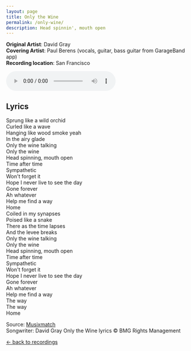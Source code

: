 ```yaml
---
layout: page
title: Only the Wine
permalink: /only-wine/
description: Head spinnin', mouth open
---
```

**Original Artist**: David Gray<br>
**Covering Artist**: Paul Berens (vocals, guitar, bass guitar from GarageBand app)<br>
**Recording location**: San Francisco

<audio id="player" controls>
  <source src="/assets/songs/only.the.wine.mp3" type="audio/mp3" />
</audio>

## Lyrics
Sprung like a wild orchid<br>
Curled like a wave<br>
Hanging like wood smoke yeah<br>
In the airy glade<br>
Only the wine talking<br>
Only the wine<br>
Head spinning, mouth open<br>
Time after time<br>
Sympathetic<br>
Won't forget it<br>
Hope I never live to see the day<br>
Gone forever<br>
Ah whatever<br>
Help me find a way<br>
Home<br>
Coiled in my synapses<br>
Poised like a snake<br>
There as the time lapses<br>
And the levee breaks<br>
Only the wine talking<br>
Only the wine<br>
Head spinning, mouth open<br>
Time after time<br>
Sympathetic<br>
Won't forget it<br>
Hope I never live to see the day<br>
Gone forever<br>
Ah whatever<br>
Help me find a way<br>
The way<br>
The way<br>
Home

<span class="muted small">Source: </span><a class="muted small" href="https://www.musixmatch.com/lyrics/David-Gray/Only-The-Wine" target="_blank">Musixmatch</a><br>
<span class="muted small">Songwriter: David Gray</span>
<span class="muted small">Only the Wine lyrics © BMG Rights Management</span>

<p><a class="muted small" href="/recordings/">← back to recordings</a>